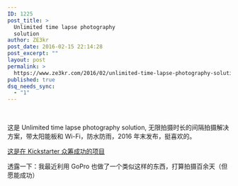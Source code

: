 ```yaml
---
ID: 1225
post_title: >
  Unlimited time lapse photography
  solution
author: ZE3kr
post_date: 2016-02-15 22:14:28
post_excerpt: ""
layout: post
permalink: >
  https://www.ze3kr.com/2016/02/unlimited-time-lapse-photography-solution/
published: true
dsq_needs_sync:
  - "1"
---
```

<a href="https://media.landcement.com/sites/2/20160215221638/img_1510-2.jpg"><img src="https://media.landcement.com/sites/2/20160215221638/img_1510-2.jpg" alt=""></a>&nbsp;

这是 Unlimited time lapse photography solution, 无限拍摄时长的间隔拍摄解决方案，带太阳能板和 Wi-Fi，防水防雨，2016 年末发布，挺喜欢的。

<a href="https://www.kickstarter.com/projects/885592927/enlaps-world-1st-unlimited-time-lapse-photography/description" target="_blank">这是在 Kickstarter 众筹成功的项目</a>

透露一下：我最近利用 GoPro 也做了一个类似这样的东西，打算拍摄百余天（但愿能成功）